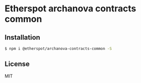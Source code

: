 # Etherspot archanova contracts common

## Installation

```bash
$ npm i @etherspot/archanova-contracts-common -S
```

## License

MIT
